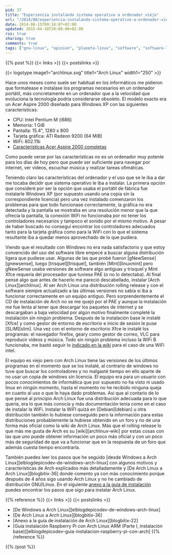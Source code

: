 ```yaml
---
pid: 37
title: "Experiencia instalando sistema operativo a ordenador viejo"
url: "/2014/08/experiencia-instalando-sistema-operativo-a-ordenador-viejo/"
date: 2014-08-15T09:18:07+02:00
updated: 2015-04-10T20:00:00+02:00
rss: true
sharing: true
comments: true
tags: ["gnu-linux", "opinion", "planeta-linux", "software", "software-libre"]
---
```


{{% post %}}
{{< links >}}
{{< postslinks >}}

{{< logotype image1="archlinux.svg" title1="Arch Linux" width1="250" >}}

Hace unos meses como suele ser habitual en los informáticos me pidieron que formatease e instalase los programas necesarios en un ordenador portátil, más concretamente en un ordenador que a la velocidad que evoluciona la tecnología podría considerarse obsoleto. El modelo exacto era un Acer Aspire 2000 diseñado para Windows XP con las siguientes características:

* CPU: Intel Pentium M (i686)
* Memoria: 1 GiB
* Pantalla: 15.4", 1280 x 800
* Tarjeta gráfica: ATI Radeon 9200 (64 MiB)
* WiFi: 802.11b
* [Características Acer Aspire 2000 completas](http://www.miniputer.com/Acer/Aspire_2000.html)

Como puede verse por las características no es un ordenador muy potente para los días de hoy pero que puede ser suficiente para navegar por internet, ver vídeos, escuchar música y realizar tareas ofimáticas.

Teniendo claro las características del ordenador y el uso que se le iba a dar me tocaba decidir que sistema operativo le iba a instalar. La primera opción que consideré por ser la opción que usaba el portátil de fábrica fue instalarle Windows XP (por supuesto usando una copia sin la correspondiente licencia) pero una vez instalado comenzaron los problemas para que todo funcionase correctamente, la gráfica no era detectada y la pantalla se mostraba en una resolución menor que la que ofrecía la pantalla, la conexión WiFi no funcionaba por no tener los controladores necesarios y tampoco el sonido por el mismo motivo. A pesar de haber buscado no conseguí encontrar los controladores adecuados tanto para la tarjeta gráfica como para la WiFi con lo que el sistema resultante iba a quedar menos aprovechado de lo que pudiera.

Viendo que el resultado con Windows no era nada satisfactorio y que estoy convencido del uso del software libre empecé a buscar alguna distribución ligera que pudiese usar. Algunas de las que probé fueron [gNewSense][gnewsense], luego [trisquel][trisquel], también [Mint][linuxmint] pero gNewSense usaba versiones de software algo antiguas y trisquel y Mint Xfce requería del procesador que tuviese PAE (o no lo detectaba). Al final pensé algo que antes de hacerlo me pareció descabellado, instalar [Arch Linux][archlinux]. Al ser Arch Linux una distribución rolling release y con el software siempre actualizado a las últimas versiones no sabía si iba a funcionar correctamente en un equipo antiguo. Pero sorprendentemente el CD de instalación de Arch no se me quejó por el PAE y aunque la instalación me fue lenta al tener que descargar los paquetes de internet y se descargaban a baja velocidad por algún motivo finalmente completé la instalación sin ningún problema. Después de la instalación base le instalé [Xfce] y como gestor de entorno de escritorio e inicio de sesión le puse [SLiM][slim]. Una vez con el entorno de escritorio Xfce le instalé los programas: el navegador firefox, geary como gestor de correo, VLC para reproducir vídeos y música. Todo sin ningún problema incluso la WiFi B funcionaba, me bastó seguir lo [indicado en la wiki](https://wiki.archlinux.org/index.php/Wireless_network_configuration#Intel) para el caso de una WiFi intel.

El equipo es viejo pero con Arch Linux tiene las versiones de los últimos programas en el momento que se los instalé, al contrario de windows no tuve que buscar los controladores y no malgasté tiempo en ello aparte de no usar un copia de windows sin licencia. El equipo era para un usuario con pocos conocimientos de informática que por supuesto no ha visto ni usado linux en ningún momento, hasta el momento no he recibido ninguna queja en cuanto al uso o que le haya dado problemas. Asi que al contario de lo que pensé al principio Arch Linux fue una distribución adecuada para lo que quería, era lo que más conocía y más documentación tenía como en el caso de instalar la WiFi. Instalar la WiFI quizá en [Debian][debian] u otra distribución también lo hubiese conseguido pero la información para estas distribuciones probablemente la hubiese obtenido en un foro y no de una forma más oficial como la wiki de Arch Linux. Más que el rolling release lo que más me gusta de Arch es su [wiki][archlinux-wiki] por estas cosas con las que uno puede obtener información un poco más oficial y con un poco más de seguridad de que va a funcionar que en la respuesta de un foro que además cuesta tiempo encontrarla.

También puedes leer los pasos que he seguido [desde Windows a Arch Linux][elblogdepicodev-de-windows-arch-linux] con algunos motivos y características de Arch explicados más detalladamente y [De Arch Linux a Arch Linux][blogbitix-36] donde comento ya con más conocimiento porque después de 4 años sigo usando Arch Linux y no he cambiado de distribución GNU/Linux. En el siguiente [anexo a la guía de instalación](https://picodotdev.github.io/blog-bitix/2014/05/anexo-a-la-guia-de-instalacion-y-del-principiante-de-arch-linux/) puedes encontrar los pasos que sigo para instalar Arch Linux.

{{% reference %}}
{{< links >}}
{{< postslinks >}}
* [De Windows a Arch Linux][elblogdepicodev-de-windows-arch-linux]
* [De Arch Linux a Arch Linux][blogbitix-36]
* [Anexo a la guía de instalación de Arch Linux][blogbitix-22]
* [Guía instalación Raspberry Pi con Arch Linux ARM (Parte I, instalación base)][elblogdepicodev-guia-instalacion-raspberry-pi-con-arch]
{{% /reference %}}

{{% /post %}}
